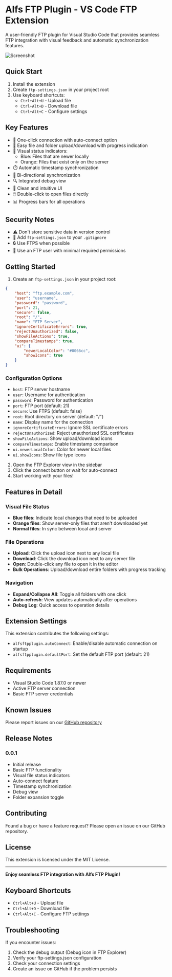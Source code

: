 # Alfs FTP Plugin - VS Code FTP Extension

A user-friendly FTP plugin for Visual Studio Code that provides seamless FTP integration with visual feedback and automatic synchronization features.

![Screenshot](images/screenshot.png)

## Quick Start
1. Install the extension
2. Create `ftp-settings.json` in your project root
3. Use keyboard shortcuts:
   - `Ctrl+Alt+U` - Upload file
   - `Ctrl+Alt+D` - Download file
   - `Ctrl+Alt+C` - Configure settings

## Key Features

- 🚀 One-click connection with auto-connect option
- 📂 Easy file and folder upload/download with progress indication
- 🎨 Visual status indicators:
  - Blue: Files that are newer locally
  - Orange: Files that exist only on the server
- ⏱️ Automatic timestamp synchronization
- 🔄 Bi-directional synchronization
- 🔍 Integrated debug view
- 📱 Clean and intuitive UI
- 🖱️ Double-click to open files directly
- 📊 Progress bars for all operations

## Security Notes
- ⚠️ Don't store sensitive data in version control
- 🚫 Add `ftp-settings.json` to your `.gitignore`
- 🔒 Use FTPS when possible
- 👤 Use an FTP user with minimal required permissions

## Getting Started

1. Create an `ftp-settings.json` in your project root:
```json
{
    "host": "ftp.example.com",
    "user": "username",
    "password": "password",
    "port": 21,
    "secure": false,
    "root": "/",
    "name": "FTP Server",
    "ignoreCertificateErrors": true,
    "rejectUnauthorized": false,
    "showFileActions": true,
    "compareTimestamps": true,
    "ui": {
        "newerLocalColor": "#0066cc",
        "showIcons": true
    }
}
```

### Configuration Options

* `host`: FTP server hostname
* `user`: Username for authentication
* `password`: Password for authentication
* `port`: FTP port (default: 21)
* `secure`: Use FTPS (default: false)
* `root`: Root directory on server (default: "/")
* `name`: Display name for the connection
* `ignoreCertificateErrors`: Ignore SSL certificate errors
* `rejectUnauthorized`: Reject unauthorized SSL certificates
* `showFileActions`: Show upload/download icons
* `compareTimestamps`: Enable timestamp comparison
* `ui.newerLocalColor`: Color for newer local files
* `ui.showIcons`: Show file type icons

2. Open the FTP Explorer view in the sidebar
3. Click the connect button or wait for auto-connect
4. Start working with your files!

## Features in Detail

### Visual File Status
- **Blue files**: Indicate local changes that need to be uploaded
- **Orange files**: Show server-only files that aren't downloaded yet
- **Normal files**: In sync between local and server

### File Operations
- **Upload**: Click the upload icon next to any local file
- **Download**: Click the download icon next to any server file
- **Open**: Double-click any file to open it in the editor
- **Bulk Operations**: Upload/download entire folders with progress tracking

### Navigation
- **Expand/Collapse All**: Toggle all folders with one click
- **Auto-refresh**: View updates automatically after operations
- **Debug Log**: Quick access to operation details

## Extension Settings

This extension contributes the following settings:

* `alfsftpplugin.autoConnect`: Enable/disable automatic connection on startup
* `alfsftpplugin.defaultPort`: Set the default FTP port (default: 21)

## Requirements

- Visual Studio Code 1.87.0 or newer
- Active FTP server connection
- Basic FTP server credentials

## Known Issues

Please report issues on our [GitHub repository](https://github.com/AlfMueller/ftp-plugin-vscode/issues)

## Release Notes

### 0.0.1
- Initial release
- Basic FTP functionality
- Visual file status indicators
- Auto-connect feature
- Timestamp synchronization
- Debug view
- Folder expansion toggle

## Contributing

Found a bug or have a feature request? Please open an issue on our GitHub repository.

## License

This extension is licensed under the MIT License.

---

**Enjoy seamless FTP integration with Alfs FTP Plugin!**

## Keyboard Shortcuts
- `Ctrl+Alt+U` - Upload file
- `Ctrl+Alt+D` - Download file
- `Ctrl+Alt+C` - Configure FTP settings

## Troubleshooting
If you encounter issues:
1. Check the debug output (Debug icon in FTP Explorer)
2. Verify your ftp-settings.json configuration
3. Check your connection settings
4. Create an issue on GitHub if the problem persists
